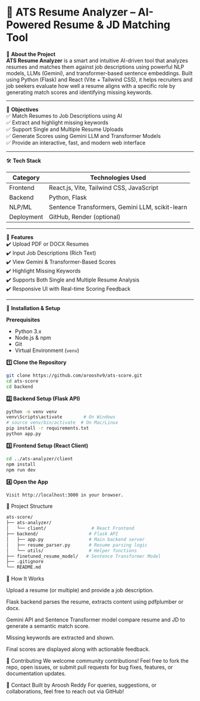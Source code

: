 # 🧠 ATS Resume Analyzer – AI-Powered Resume & JD Matching Tool

📖 **About the Project**  
**ATS Resume Analyzer** is a smart and intuitive AI-driven tool that analyzes resumes and matches them against job descriptions using powerful NLP models, LLMs (Gemini), and transformer-based sentence embeddings. Built using Python (Flask) and React (Vite + Tailwind CSS), it helps recruiters and job seekers evaluate how well a resume aligns with a specific role by generating match scores and identifying missing keywords.

---

🎯 **Objectives**  
✅ Match Resumes to Job Descriptions using AI  
✅ Extract and highlight missing keywords  
✅ Support Single and Multiple Resume Uploads  
✅ Generate Scores using Gemini LLM and Transformer Models  
✅ Provide an interactive, fast, and modern web interface  

---

🛠️ **Tech Stack**

| Category        | Technologies Used                                 |
|----------------|----------------------------------------------------|
| Frontend       | React.js, Vite, Tailwind CSS, JavaScript           |
| Backend        | Python, Flask                                      |
| NLP/ML         | Sentence Transformers, Gemini LLM, scikit-learn    |
| Deployment     | GitHub, Render (optional)                          |

---

🚀 **Features**  
✔️ Upload PDF or DOCX Resumes  
✔️ Input Job Descriptions (Rich Text)  
✔️ View Gemini & Transformer-Based Scores  
✔️ Highlight Missing Keywords  
✔️ Supports Both Single and Multiple Resume Analysis  
✔️ Responsive UI with Real-time Scoring Feedback  

---

📌 **Installation & Setup**

**Prerequisites**  
- Python 3.x  
- Node.js & npm  
- Git  
- Virtual Environment (`venv`)  

**1️⃣ Clone the Repository**  
```bash
git clone https://github.com/arooshv9/ats-score.git  
cd ats-score
cd backend
```
**2️⃣ Backend Setup (Flask API)**
```bash
python -m venv venv  
venv\Scripts\activate        # On Windows  
# source venv/bin/activate  # On Mac/Linux  
pip install -r requirements.txt  
python app.py
```
**3️⃣ Frontend Setup (React Client)**
```bash
cd ../ats-analyzer/client  
npm install  
npm run dev
```
**4️⃣ Open the App**
```bash
Visit http://localhost:3000 in your browser.
```

📂 Project Structure
```bash
ats-score/
├── ats-analyzer/
│   └── client/                 # React Frontend
├── backend/                   # Flask API
│   ├── app.py                 # Main backend server
│   ├── resume_parser.py       # Resume parsing logic
│   └── utils/                 # Helper functions
├── finetuned_resume_model/   # Sentence Transformer Model
├── .gitignore
└── README.md
```
🧠 How It Works

Upload a resume (or multiple) and provide a job description.

Flask backend parses the resume, extracts content using pdfplumber or docx.

Gemini API and Sentence Transformer model compare resume and JD to generate a semantic match score.

Missing keywords are extracted and shown.

Final scores are displayed along with actionable feedback.

🤝 Contributing
We welcome community contributions! Feel free to fork the repo, open issues, or submit pull requests for bug fixes, features, or documentation updates.

📧 Contact
Built by Aroosh Reddy
For queries, suggestions, or collaborations, feel free to reach out via GitHub!

